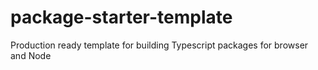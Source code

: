 # package-starter-template
Production ready template for building Typescript packages for browser and Node
